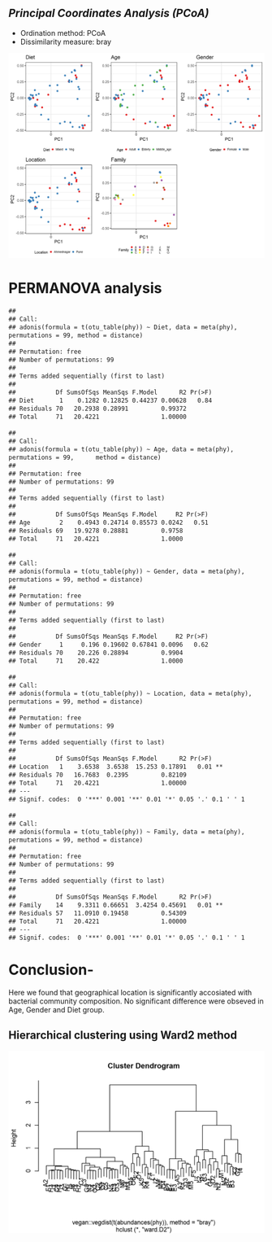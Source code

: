 ## *Principal Coordinates Analysis (PCoA)*

-   Ordination method: PCoA
-   Dissimilarity measure: bray

![](output/figure_pcoa/PCoA-1.png)

# PERMANOVA analysis

    ## 
    ## Call:
    ## adonis(formula = t(otu_table(phy)) ~ Diet, data = meta(phy),      permutations = 99, method = distance) 
    ## 
    ## Permutation: free
    ## Number of permutations: 99
    ## 
    ## Terms added sequentially (first to last)
    ## 
    ##           Df SumsOfSqs MeanSqs F.Model      R2 Pr(>F)
    ## Diet       1    0.1282 0.12825 0.44237 0.00628   0.84
    ## Residuals 70   20.2938 0.28991         0.99372       
    ## Total     71   20.4221                 1.00000

    ## 
    ## Call:
    ## adonis(formula = t(otu_table(phy)) ~ Age, data = meta(phy), permutations = 99,      method = distance) 
    ## 
    ## Permutation: free
    ## Number of permutations: 99
    ## 
    ## Terms added sequentially (first to last)
    ## 
    ##           Df SumsOfSqs MeanSqs F.Model     R2 Pr(>F)
    ## Age        2    0.4943 0.24714 0.85573 0.0242   0.51
    ## Residuals 69   19.9278 0.28881         0.9758       
    ## Total     71   20.4221                 1.0000

    ## 
    ## Call:
    ## adonis(formula = t(otu_table(phy)) ~ Gender, data = meta(phy),      permutations = 99, method = distance) 
    ## 
    ## Permutation: free
    ## Number of permutations: 99
    ## 
    ## Terms added sequentially (first to last)
    ## 
    ##           Df SumsOfSqs MeanSqs F.Model     R2 Pr(>F)
    ## Gender     1     0.196 0.19602 0.67841 0.0096   0.62
    ## Residuals 70    20.226 0.28894         0.9904       
    ## Total     71    20.422                 1.0000

    ## 
    ## Call:
    ## adonis(formula = t(otu_table(phy)) ~ Location, data = meta(phy),      permutations = 99, method = distance) 
    ## 
    ## Permutation: free
    ## Number of permutations: 99
    ## 
    ## Terms added sequentially (first to last)
    ## 
    ##           Df SumsOfSqs MeanSqs F.Model      R2 Pr(>F)   
    ## Location   1    3.6538  3.6538  15.253 0.17891   0.01 **
    ## Residuals 70   16.7683  0.2395         0.82109          
    ## Total     71   20.4221                 1.00000          
    ## ---
    ## Signif. codes:  0 '***' 0.001 '**' 0.01 '*' 0.05 '.' 0.1 ' ' 1

    ## 
    ## Call:
    ## adonis(formula = t(otu_table(phy)) ~ Family, data = meta(phy),      permutations = 99, method = distance) 
    ## 
    ## Permutation: free
    ## Number of permutations: 99
    ## 
    ## Terms added sequentially (first to last)
    ## 
    ##           Df SumsOfSqs MeanSqs F.Model      R2 Pr(>F)   
    ## Family    14    9.3311 0.66651  3.4254 0.45691   0.01 **
    ## Residuals 57   11.0910 0.19458         0.54309          
    ## Total     71   20.4221                 1.00000          
    ## ---
    ## Signif. codes:  0 '***' 0.001 '**' 0.01 '*' 0.05 '.' 0.1 ' ' 1

# Conclusion-

Here we found that geographical location is significantly accosiated
with bacterial community composition. No significant difference were
obseved in Age, Gender and Diet group.

## Hierarchical clustering using Ward2 method

![](figure_joint/HierarchicalClustering-1.png)
